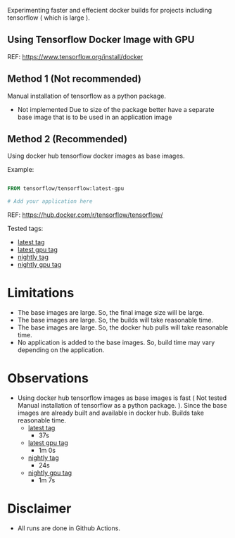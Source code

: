 Experimenting faster and effecient docker builds for projects including tensorflow ( which is large ).

## Using Tensorflow Docker Image with GPU
REF: https://www.tensorflow.org/install/docker

## Method 1 (Not recommended)
Manual installation of tensorflow as a python package.
- Not implemented
Due to size of the package better have a separate base image that is to be used in an application image

## Method 2 (Recommended)

Using docker hub tensorflow docker images as base images.

Example:
```dockerfile

FROM tensorflow/tensorflow:latest-gpu

# Add your application here

```

REF: https://hub.docker.com/r/tensorflow/tensorflow/

Tested tags:

- [latest tag](./tensor-flow-base-images/latest/)
- [latest gpu tag](./tensor-flow-base-images/latest-gpu/)
- [nightly tag](./tensor-flow-base-images/nightly/)
- [nightly gpu tag](./tensor-flow-base-images/nightly-gpu/)

# Limitations
- The base images are large. So, the final image size will be large.
- The base images are large. So, the builds will take reasonable time.
- The base images are large. So, the docker hub pulls will take reasonable time.
- No application is added to the base images. So, build time may vary depending on the application.

# Observations
- Using docker hub tensorflow images as base images is fast ( Not tested Manual installation of tensorflow as a python package. ). Since the base images are already built and available in docker hub. Builds take reasonable time.
  - [latest tag](./tensor-flow-base-images/latest/)
    - 37s
  - [latest gpu tag](./tensor-flow-base-images/latest-gpu/)
    - 1m 0s
  - [nightly tag](./tensor-flow-base-images/nightly/)
    - 24s
  - [nightly gpu tag](./tensor-flow-base-images/nightly-gpu/)
    - 1m 7s

# Disclaimer
- All runs are done in Github Actions.
